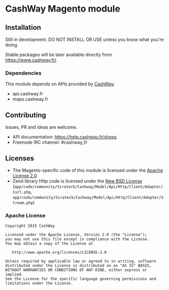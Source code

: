 # CashWay Magento module

## Installation

Still in development. DO NOT INSTALL OR USE unless you know what you're doing.

Stable packages will be later available directly from https://www.cashway.fr/.


### Dependencies

This module depends on APIs provided by [CashWay](https://www.cashway.fr/):

 * api.cashway.fr
 * maps.cashway.fr


## Contributing

Issues, PR and ideas are welcome.

 * API documentation: https://help.cashway.fr/shops
 * Freenode IRC channel: #cashway_fr


## Licenses

 * The Magento-specific code of this module is licensed under the
   [Apache License 2.0](http://www.apache.org/licenses/LICENSE-2.0)
 * Zend library Http code is licensed under the
   [New BSD License](http://framework.zend.com/license/new-bsd)
   (`app/code/community/Sirateck/Cashway/Model/Api/Http/Client/Adapter/Curl.php`, `app/code/community/Sirateck/Cashway/Model/Api/Http/Client/Adapter/Stream.php`)

### Apache License

    Copyright 2015 CashWay

    Licensed under the Apache License, Version 2.0 (the "License");
    you may not use this file except in compliance with the License.
    You may obtain a copy of the License at

       http://www.apache.org/licenses/LICENSE-2.0

    Unless required by applicable law or agreed to in writing, software
    distributed under the License is distributed on an "AS IS" BASIS,
    WITHOUT WARRANTIES OR CONDITIONS OF ANY KIND, either express or implied.
    See the License for the specific language governing permissions and
    limitations under the License.
